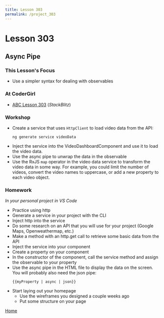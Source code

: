 ```yaml
---
title: Lesson 303
permalink: /project_303
---
```


# Lesson 303

## Async Pipe

### This Lesson's Focus
* Use a simpler syntax for dealing with observables

### At CoderGirl

* [ABC Lesson 303](https://stackblitz.io/github/AngularBootCamp/async-pipe) (_StackBlitz_)

### Workshop

* Create a service that uses `HttpClient` to load video data from the API:
    ```
    ng generate service videoData
    ```
* Inject the service into the VideoDashboardComponent and use it to load the
  video data.
* Use the async pipe to unwrap the data in the observable
* Use the RxJS `map` operator in the video data service to transform
  the video data in some way. For example, you could limit the number of
  videos, convert the video names to uppercase, or add a new property to each video object.

### Homework
*In your personal project in VS Code*
* Practice using http
* Generate a service in your project with the CLI
* Inject http into the service
* Do some research on an API that you will use for your project (Google Maps, Openweathermap, etc.)
* Make a method with an http.get call to retrieve some basic data from the API
* Inject the service into your component
* Create a property on your component 
* In the constructor of the component, call the service method and assign the observable to your property
* Use the async pipe in the HTML file to display the data on the screen. You will probably also need the json pipe: 
  ```
  {{myProperty | async | json}}
  ```
* Start laying out your homepage
  * Use the wireframes you designed a couple weeks ago
  * Put some structure on your page


[Home]( /web_group_cohort/project_track )
